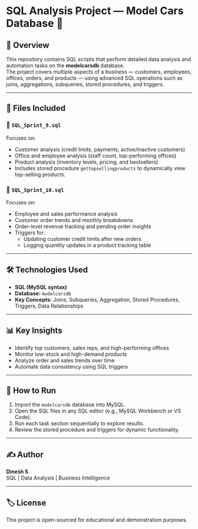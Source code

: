 # SQL Analysis Project — Model Cars Database 🚗

## 📘 Overview
This repository contains SQL scripts that perform detailed data analysis and automation tasks on the **modelcarsdb** database.  
The project covers multiple aspects of a business — customers, employees, offices, orders, and products — using advanced SQL operations such as joins, aggregations, subqueries, stored procedures, and triggers.

---

## 📂 Files Included
### 🔹 `SQL_Sprint_9.sql`
Focuses on:
- Customer analysis (credit limits, payments, active/inactive customers)
- Office and employee analysis (staff count, top-performing offices)
- Product analysis (inventory levels, pricing, and bestsellers)
- Includes stored procedure `gettopsellingproducts` to dynamically view top-selling products.

### 🔹 `SQL_Sprint_10.sql`
Focuses on:
- Employee and sales performance analysis
- Customer order trends and monthly breakdowns
- Order-level revenue tracking and pending order insights
- Triggers for:
  - Updating customer credit limits after new orders  
  - Logging quantity updates in a product tracking table

---

## 🛠️ Technologies Used
- **SQL (MySQL syntax)**
- **Database:** `modelcarsdb`
- **Key Concepts:** Joins, Subqueries, Aggregation, Stored Procedures, Triggers, Data Relationships

---

## 📊 Key Insights
- Identify top customers, sales reps, and high-performing offices  
- Monitor low-stock and high-demand products  
- Analyze order and sales trends over time  
- Automate data consistency using SQL triggers

---

## 🚀 How to Run
1. Import the `modelcarsdb` database into MySQL.
2. Open the SQL files in any SQL editor (e.g., MySQL Workbench or VS Code).
3. Run each task section sequentially to explore results.
4. Review the stored procedure and triggers for dynamic functionality.

---

## ✍️ Author
**Dinesh S**  
SQL | Data Analysis | Business Intelligence

---

## 🏷️ License
This project is open-sourced for educational and demonstration purposes.
